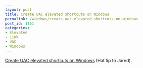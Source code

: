```yaml
---
layout: post
title: Create UAC elevated shortcuts on Windows
permalink: /windows/create-uac-elevated-shortcuts-on-windows
post_id: 1151
categories:
- Elevated
- Link
- UAC
- Windows
---
```


[Create UAC elevated shortcuts on Windows](http://winaero.com/comment.php?comment.news.152) (Hat tip to Jared).

